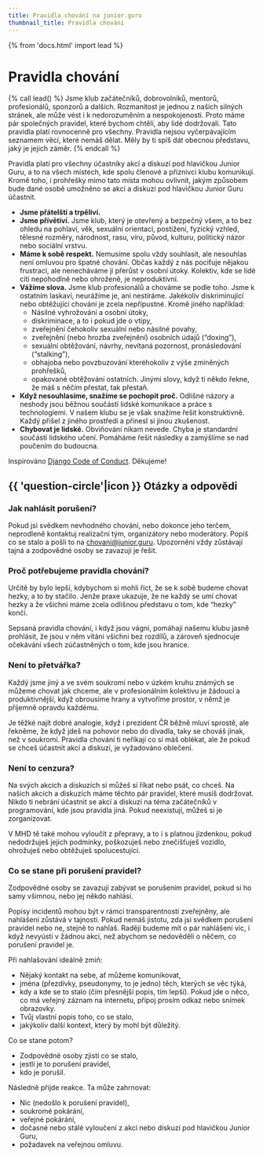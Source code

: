 ```yaml
---
title: Pravidla chování na junior.guru
thumbnail_title: Pravidla chování
---
```


{% from 'docs.html' import lead %}


# Pravidla chování

{% call lead() %}
Jsme klub začátečníků, dobrovolníků, mentorů, profesionálů, sponzorů a dalších. Rozmanitost je jednou z našich silných stránek, ale může vést i k nedorozuměním a nespokojenosti. Proto máme pár společných pravidel, které bychom chtěli, aby lidé dodržovali. Tato pravidla platí rovnocenně pro všechny. Pravidla nejsou vyčerpávajícím seznamem věcí, které nemáš dělat. Měly by ti spíš dát obecnou představu, jaký je jejich záměr.
{% endcall %}

Pravidla platí pro všechny účastníky akcí a diskuzí pod hlavičkou Junior Guru, a to na všech místech, kde spolu členové a příznivci klubu komunikují. Kromě toho, i prohřešky mimo tato místa mohou ovlivnit, jakým způsobem bude dané osobě umožněno se akcí a diskuzí pod hlavičkou Junior Guru účastnit.

*   **Jsme přátelští a trpěliví.**
*   **Jsme přívětiví.** Jsme klub, který je otevřený a bezpečný všem, a to bez ohledu na pohlaví, věk, sexuální orientaci, postižení, fyzický vzhled, tělesné rozměry, národnost, rasu, víru, původ, kulturu, politický názor nebo sociální vrstvu.
*   **Máme k sobě respekt.** Nemusíme spolu vždy souhlasit, ale nesouhlas není omluvou pro špatné chování. Občas každý z nás pociťuje nějakou frustraci, ale nenecháváme ji přerůst v osobní útoky. Kolektiv, kde se lidé cítí nepohodlně nebo ohroženě, je neproduktivní.
*   **Vážíme slova.** Jsme klub profesionálů a chováme se podle toho. Jsme k ostatním laskaví, neurážíme je, ani nestíráme. Jakékoliv diskriminující nebo obtěžující chování je zcela nepřípustné. Kromě jiného například:
    *   Násilné vyhrožování a osobní útoky,
    *   diskriminace, a to i pokud jde o vtipy,
    *   zveřejnění čehokoliv sexuální nebo násilné povahy,
    *   zveřejnění (nebo hrozba zveřejnění) osobních údajů (“doxing”),
    *   sexuální obtěžování, návrhy, nevítaná pozornost, pronásledování (“stalking”),
    *   obhajoba nebo povzbuzování kteréhokoliv z výše zmíněných prohřešků,
    *   opakované obtěžování ostatních. Jinými slovy, když ti někdo řekne, že máš s něčím přestat, tak přestaň.
*   **Když nesouhlasíme, snažíme se pochopit proč.** Odlišné názory a neshody jsou běžnou součástí lidské komunikace a práce s technologiemi. V našem klubu se je však snažíme řešit konstruktivně. Každý přišel z jiného prostředí a přinesl si jinou zkušenost.
*   **Chybovat je lidské.** Obviňování nikam nevede. Chyba je standardní součástí lidského učení. Pomáháme řešit následky a zamýšlíme se nad poučením do budoucna.

Inspirováno [Django Code of Conduct](https://www.djangoproject.com/conduct/). Děkujeme!


## {{ 'question-circle'|icon }} Otázky a odpovědi

### Jak nahlásit porušení?

Pokud jsi svědkem nevhodného chování, nebo dokonce jeho terčem, neprodleně kontaktuj realizační tým, organizátory nebo moderátory. Popiš co se stalo a pošli to na [chovani@junior.guru](mailto:chovani@junior.guru). Upozornění vždy zůstávají tajná a zodpovědné osoby se zavazují je řešit.

### Proč potřebujeme pravidla chování?

Určitě by bylo lepší, kdybychom si mohli říct, že se k sobě budeme chovat hezky, a to by stačilo. Jenže praxe ukazuje, že ne každý se umí chovat hezky a že všichni máme zcela odlišnou představu o tom, kde “hezky” končí.

Sepsaná pravidla chování, i když jsou vágní, pomáhají našemu klubu jasně prohlásit, že jsou v něm vítáni všichni bez rozdílů, a zároveň sjednocuje očekávání všech zúčastněných o tom, kde jsou hranice.

### Není to přetvářka?

Každý jsme jiný a ve svém soukromí nebo v úzkém kruhu známých se můžeme chovat jak chceme, ale v profesionálním kolektivu je žádoucí a produktivnější, když obrousíme hrany a vytvoříme prostor, v němž je příjemně opravdu každému.

Je těžké najít dobré analogie, když i prezident ČR běžně mluví sprostě, ale řekněme, že když jdeš na pohovor nebo do divadla, taky se chováš jinak, než v soukromí. Pravidla chování ti neříkají co si máš oblékat, ale že pokud se chceš účastnit akcí a diskuzí, je vyžadováno oblečení.

### Není to cenzura?

Na svých akcích a diskuzích si můžeš si říkat nebo psát, co chceš. Na našich akcích a diskuzích máme těchto pár pravidel, které musíš dodržovat. Nikdo ti nebrání účastnit se akcí a diskuzí na téma začátečníků v programování, kde jsou pravidla jiná. Pokud neexistují, můžeš si je zorganizovat.

V MHD tě také mohou vyloučit z přepravy, a to i s platnou jízdenkou, pokud nedodržuješ jejich podmínky, poškozuješ nebo znečišťuješ vozidlo, ohrožuješ nebo obtěžuješ spolucestující.

### Co se stane při porušení pravidel?

Zodpovědné osoby se zavazují zabývat se porušením pravidel, pokud si ho samy všimnou, nebo jej někdo nahlásí.

Popisy incidentů mohou být v rámci transparentnosti zveřejněny, ale nahlášení zůstává v tajnosti. Pokud nemáš jistotu, zda jsi svědkem porušení pravidel nebo ne, stejně to nahlaš. Raději budeme mít o pár nahlášení víc, i když nevyústí v žádnou akci, než abychom se nedověděli o něčem, co porušení pravidel je.

Při nahlašování ideálně zmiň:

*   Nějaký kontakt na sebe, ať můžeme komunikovat,
*   jména (přezdívky, pseudonymy, to je jedno) těch, kterých se věc týká,
*   kdy a kde se to stalo (čím přesnější popis, tím lepší). Pokud jde o něco, co má veřejný záznam na internetu, připoj prosím odkaz nebo snímek obrazovky.
*   Tvůj vlastní popis toho, co se stalo,
*   jakýkoliv další kontext, který by mohl být důležitý.

Co se stane potom?

*   Zodpovědné osoby zjistí co se stalo,
*   jestli je to porušení pravidel,
*   kdo je porušil.

Následně přijde reakce. Ta může zahrnovat:

*   Nic (nedošlo k porušení pravidel),
*   soukromé pokárání,
*   veřejné pokárání,
*   dočasné nebo stálé vyloučení z akcí nebo diskuzí pod hlavičkou Junior Guru,
*   požadavek na veřejnou omluvu.
